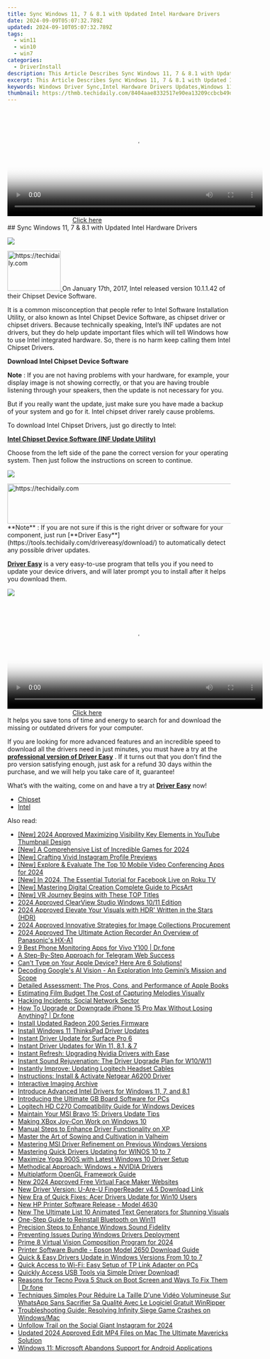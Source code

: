 ```yaml
---
title: Sync Windows 11, 7 & 8.1 with Updated Intel Hardware Drivers
date: 2024-09-09T05:07:32.789Z
updated: 2024-09-10T05:07:32.789Z
tags:
  - win11
  - win10
  - win7
categories:
  - DriverInstall
description: This Article Describes Sync Windows 11, 7 & 8.1 with Updated Intel Hardware Drivers
excerpt: This Article Describes Sync Windows 11, 7 & 8.1 with Updated Intel Hardware Drivers
keywords: Windows Driver Sync,Intel Hardware Drivers Updates,Windows 11 Driver Compatibility,Windows 7 Hardware Sync,Windows 8.1 Driver Update,Sync Intel Drivers Windows OS,Compatibility Sync Hardware Updates
thumbnail: https://thmb.techidaily.com/8404aae8332517e90ea13209ccbcb49d56b9cbe41228f9bbeee698b42d6caf34.jpg
---
```


<!-- affiliate ads begin -->
<span id="1938141">
					<video width="576" height="240" style="cursor:pointer"
           poster="//a.impactradius-go.com/display-clicktoplayimage/1938141.png"
           onclick="if(!this.playClicked){this.play();this.setAttribute('controls',true);this.playClicked=true;}">
	   <source src="//a.impactradius-go.com/display-ad/22993-1938141">
	   <img src="//a.impactradius-go.com/display-clicktoplayimage/1938141.png" style="border: none; height: 100%; width: 100%; object-fit: contain">
	</video>
	<div style="width:360px;text-align:center"><a href="javascript:window.open(decodeURIComponent('https%3A%2F%2Fhomestyler.sjv.io%2Fc%2F5597632%2F1938141%2F22993'), '_blank');void(0);">Click here</a></div>
</span>
<img height="0" width="0" src="https://imp.pxf.io/i/5597632/1938141/22993" style="position:absolute;visibility:hidden;" border="0" />
<!-- affiliate ads end -->
## Sync Windows 11, 7 & 8.1 with Updated Intel Hardware Drivers

![](https://images.drivereasy.com/wp-content/uploads/2018/07/img_5b4db24096c45.jpg)

<!-- affiliate ads begin -->
<a href="https://bluettiit.sjv.io/c/5597632/2114263/17093" target="_top" id="2114263">
  <img src="//a.impactradius-go.com/display-ad/17093-2114263" border="0" alt="https://techidaily.com" width="120" height="90"/>
</a>
<img height="0" width="0" src="https://bluettiit.sjv.io/i/5597632/2114263/17093" style="position:absolute;visibility:hidden;" border="0" />
<!-- affiliate ads end -->
 On January 17th, 2017, Intel released version 10.1.1.42 of their Chipset Device Software.

 It is a common misconception that people refer to Intel Software Installation Utility, or also known as Intel Chipset Device Software, as chipset driver or chipset drivers. Because technically speaking, Intel’s INF updates are not drivers, but they do help update important files which will tell Windows how to use Intel integrated hardware. So, there is no harm keep calling them Intel Chipset Drivers.

**Download Intel Chipset Device Software**

**Note** : If you are not having problems with your hardware, for example, your display image is not showing correctly, or that you are having trouble listening through your speakers, then the update is not necessary for you.

 But if you really want the update, just make sure you have made a backup of your system and go for it. Intel chipset driver rarely cause problems.

To download Intel Chipset Drivers, just go directly to Intel:

[**Intel Chipset Device Software (INF Update Utility)**](https://downloadcenter.intel.com/product/1145/Intel-Chipset-Software-Installation-Utility)

 Choose from the left side of the pane the correct version for your operating system. Then just follow the instructions on screen to continue.

![](https://images.drivereasy.com/wp-content/uploads/2019/11/image-26.png)

<!-- affiliate ads begin -->
<a href="https://ephamedtechinc.pxf.io/c/5597632/2137219/26400" target="_top" id="2137219">
  <img src="//a.impactradius-go.com/display-ad/26400-2137219" border="0" alt="https://techidaily.com" width="728" height="90"/>
</a>
<img height="0" width="0" src="https://ephamedtechinc.pxf.io/i/5597632/2137219/26400" style="position:absolute;visibility:hidden;" border="0" />
<!-- affiliate ads end -->
**Note** : If you are not sure if this is the right driver or software for your component, just run [**Driver Easy**](https://tools.techidaily.com/drivereasy/download/) to automatically detect any possible driver updates.

[**Driver Easy**](https://tools.techidaily.com/drivereasy/download/) is a very easy-to-use program that tells you if you need to update your device drivers, and will later prompt you to install after it helps you download them.

![](https://images.drivereasy.com/wp-content/uploads/2017/04/img_58ee03ea3425c.jpg)

<!-- affiliate ads begin -->
<span id="1982459">
					<video width="576" height="240" style="cursor:pointer"
           poster="//a.impactradius-go.com/display-clicktoplayimage/1982459.png"
           onclick="if(!this.playClicked){this.play();this.setAttribute('controls',true);this.playClicked=true;}">
	   <source src="//a.impactradius-go.com/display-ad/22993-1982459">
	   <img src="//a.impactradius-go.com/display-clicktoplayimage/1982459.png" style="border: none; height: 100%; width: 100%; object-fit: contain">
	</video>
	<div style="width:360px;text-align:center"><a href="javascript:window.open(decodeURIComponent('https%3A%2F%2Fhomestyler.sjv.io%2Fc%2F5597632%2F1982459%2F22993'), '_blank');void(0);">Click here</a></div>
</span>
<img height="0" width="0" src="https://imp.pxf.io/i/5597632/1982459/22993" style="position:absolute;visibility:hidden;" border="0" />
<!-- affiliate ads end -->
 It helps you save tons of time and energy to search for and download the missing or outdated drivers for your computer.

 If you are looking for more advanced features and an incredible speed to download all the drivers need in just minutes, you must have a try at the [**professional version of Driver Easy**](https://tools.techidaily.com/drivereasy/download/) . If it turns out that you don’t find the pro version satisfying enough, just ask for a refund 30 days within the purchase, and we will help you take care of it, guarantee!

 What’s with the waiting, come on and have a try at [**Driver Easy**](https://tools.techidaily.com/drivereasy/download/) now!

* [Chipset](https://store.drivereasy.com/order/cart.php?PRODS=4731822&QTY=1&AFFILIATE=108875)
* [Intel](https://tools.techidaily.com/drivereasy/download/)

<ins class="adsbygoogle"
     style="display:block"
     data-ad-format="autorelaxed"
     data-ad-client="ca-pub-7571918770474297"
     data-ad-slot="1223367746"></ins>



<ins class="adsbygoogle"
     style="display:block"
     data-ad-client="ca-pub-7571918770474297"
     data-ad-slot="8358498916"
     data-ad-format="auto"
     data-full-width-responsive="true"></ins>





<span class="atpl-alsoreadstyle">Also read:</span>
<div><ul>
<li><a href="https://youtube-docs.techidaily.com/024-approved-maximizing-visibility-key-elements-in-youtube-thumbnail-design/"><u>[New] 2024 Approved Maximizing Visibility Key Elements in YouTube Thumbnail Design</u></a></li>
<li><a href="https://on-screen-recording.techidaily.com/new-a-comprehensive-list-of-incredible-games-for-2024/"><u>[New] A Comprehensive List of Incredible Games for 2024</u></a></li>
<li><a href="https://instagram-video-files.techidaily.com/new-crafting-vivid-instagram-profile-previews/"><u>[New] Crafting Vivid Instagram Profile Previews</u></a></li>
<li><a href="https://remote-screen-capture.techidaily.com/new-explore-and-evaluate-the-top-10-mobile-video-conferencing-apps-for-2024/"><u>[New] Explore & Evaluate The Top 10 Mobile Video Conferencing Apps for 2024</u></a></li>
<li><a href="https://facebook-video-recording.techidaily.com/new-in-2024-the-essential-tutorial-for-facebook-live-on-roku-tv/"><u>[New] In 2024, The Essential Tutorial for Facebook Live on Roku TV</u></a></li>
<li><a href="https://extra-support.techidaily.com/new-mastering-digital-creation-complete-guide-to-picsart/"><u>[New] Mastering Digital Creation Complete Guide to PicsArt</u></a></li>
<li><a href="https://facebook-video-footage.techidaily.com/new-vr-journey-begins-with-these-top-titles/"><u>[New] VR Journey Begins with These TOP Titles</u></a></li>
<li><a href="https://on-screen-recording.techidaily.com/2024-approved-clearview-studio-windows-1011-edition/"><u>2024 Approved ClearView Studio Windows 10/11 Edition</u></a></li>
<li><a href="https://article-posts.techidaily.com/2024-approved-elevate-your-visuals-with-hdr-written-in-the-stars-hdr/"><u>2024 Approved Elevate Your Visuals with HDR' Written in the Stars (HDR)</u></a></li>
<li><a href="https://some-techniques.techidaily.com/2024-approved-innovative-strategies-for-image-collections-procurement/"><u>2024 Approved Innovative Strategies for Image Collections Procurement</u></a></li>
<li><a href="https://fox-cloud.techidaily.com/2024-approved-the-ultimate-action-recorder-an-overview-of-panasonics-hx-a1/"><u>2024 Approved The Ultimate Action Recorder An Overview of Panasonic's HX-A1</u></a></li>
<li><a href="https://android-location-track.techidaily.com/9-best-phone-monitoring-apps-for-vivo-y100-drfone-by-drfone-virtual-android/"><u>9 Best Phone Monitoring Apps for Vivo Y100 | Dr.fone</u></a></li>
<li><a href="https://extra-lessons.techidaily.com/a-step-by-step-approach-for-telegram-web-success/"><u>A Step-By-Step Approach for Telegram Web Success</u></a></li>
<li><a href="https://driver-install.techidaily.com/1721467818708-cant-type-on-your-apple-device-here-are-6-solutions/"><u>Can't Type on Your Apple Device? Here Are 6 Solutions!</u></a></li>
<li><a href="https://tech-hub.techidaily.com/decoding-googles-ai-vision-an-exploration-into-geminis-mission-and-scope/"><u>Decoding Google's AI Vision - An Exploration Into Gemini’s Mission and Scope</u></a></li>
<li><a href="https://buynow-help.techidaily.com/detailed-assessment-the-pros-cons-and-performance-of-apple-books/"><u>Detailed Assessment: The Pros, Cons, and Performance of Apple Books</u></a></li>
<li><a href="https://extra-information.techidaily.com/estimating-film-budget-the-cost-of-capturing-melodies-visually/"><u>Estimating Film Budget The Cost of Capturing Melodies Visually</u></a></li>
<li><a href="https://facebook.techidaily.com/hacking-incidents-social-network-sector/"><u>Hacking Incidents: Social Network Sector</u></a></li>
<li><a href="https://review-topics.techidaily.com/how-to-upgrade-or-downgrade-iphone-15-pro-max-without-losing-anything-drfone-by-drfone-ios-system-repair-ios-system-repair/"><u>How To Upgrade or Downgrade iPhone 15 Pro Max Without Losing Anything? | Dr.fone</u></a></li>
<li><a href="https://driver-install.techidaily.com/install-updated-radeon-200-series-firmware/"><u>Install Updated Radeon 200 Series Firmware</u></a></li>
<li><a href="https://driver-install.techidaily.com/install-windows-11-thinkspad-driver-updates/"><u>Install Windows 11 ThinksPad Driver Updates</u></a></li>
<li><a href="https://driver-install.techidaily.com/instant-driver-update-for-surface-pro-6/"><u>Instant Driver Update for Surface Pro 6</u></a></li>
<li><a href="https://driver-install.techidaily.com/instant-driver-updates-for-win-11-81-and-7/"><u>Instant Driver Updates for Win 11, 8.1, & 7</u></a></li>
<li><a href="https://driver-install.techidaily.com/instant-refresh-upgrading-nvidia-drivers-with-ease/"><u>Instant Refresh: Upgrading Nvidia Drivers with Ease</u></a></li>
<li><a href="https://driver-install.techidaily.com/instant-sound-rejuvenation-the-driver-upgrade-plan-for-w10w11/"><u>Instant Sound Rejuvenation: The Driver Upgrade Plan for W10/W11</u></a></li>
<li><a href="https://driver-install.techidaily.com/instantly-improve-updating-logitech-headset-cables/"><u>Instantly Improve: Updating Logitech Headset Cables</u></a></li>
<li><a href="https://driver-install.techidaily.com/instructions-install-and-activate-netgear-a6200-driver/"><u>Instructions: Install & Activate Netgear A6200 Driver</u></a></li>
<li><a href="https://facebook-video-content.techidaily.com/interactive-imaging-archive/"><u>Interactive Imaging Archive</u></a></li>
<li><a href="https://driver-install.techidaily.com/introduce-advanced-intel-drivers-for-windows-11-7-and-81/"><u>Introduce Advanced Intel Drivers for Windows 11, 7, and 8.1</u></a></li>
<li><a href="https://driver-install.techidaily.com/introducing-the-ultimate-gb-board-software-for-pcs/"><u>Introducing the Ultimate GB Board Software for PCs</u></a></li>
<li><a href="https://driver-install.techidaily.com/logitech-hd-c270-compatibility-guide-for-windows-devices/"><u>Logitech HD C270 Compatibility Guide for Windows Devices</u></a></li>
<li><a href="https://driver-install.techidaily.com/maintain-your-msi-bravo-15-drivers-update-tips/"><u>Maintain Your MSI Bravo 15: Drivers Update Tips</u></a></li>
<li><a href="https://driver-install.techidaily.com/making-xbox-joy-con-work-on-windows-10/"><u>Making XBox Joy-Con Work on Windows 10</u></a></li>
<li><a href="https://driver-install.techidaily.com/manual-steps-to-enhance-driver-functionality-on-xp/"><u>Manual Steps to Enhance Driver Functionality on XP</u></a></li>
<li><a href="https://screen-sharing-recording.techidaily.com/master-the-art-of-sowing-and-cultivation-in-valheim/"><u>Master the Art of Sowing and Cultivation in Valheim</u></a></li>
<li><a href="https://driver-install.techidaily.com/mastering-msi-driver-refinement-on-previous-windows-versions/"><u>Mastering MSI Driver Refinement on Previous Windows Versions</u></a></li>
<li><a href="https://driver-install.techidaily.com/mastering-quick-drivers-updating-for-winos-10-to-7/"><u>Mastering Quick Drivers Updating for WINOS 10 to 7</u></a></li>
<li><a href="https://driver-install.techidaily.com/maximize-yoga-900s-with-latest-windows-10-driver-setup/"><u>Maximize Yoga 900S with Latest Windows 10 Driver Setup</u></a></li>
<li><a href="https://driver-install.techidaily.com/methodical-approach-windows-plus-nvidia-drivers/"><u>Methodical Approach: Windows + NVIDIA Drivers</u></a></li>
<li><a href="https://driver-install.techidaily.com/multiplatform-opengl-framework-guide/"><u>Multiplatform OpenGL Framework Guide</u></a></li>
<li><a href="https://smart-video-editing.techidaily.com/new-2024-approved-free-virtual-face-maker-websites/"><u>New 2024 Approved Free Virtual Face Maker Websites</u></a></li>
<li><a href="https://driver-install.techidaily.com/new-driver-version-u-are-u-fingerreader-v45-download-link/"><u>New Driver Version: U-Are-U FingerReader v4.5 Download Link</u></a></li>
<li><a href="https://driver-install.techidaily.com/new-era-of-quick-fixes-acer-drivers-update-for-win10-users/"><u>New Era of Quick Fixes: Acer Drivers Update for Win10 Users</u></a></li>
<li><a href="https://driver-install.techidaily.com/new-hp-printer-software-release-model-4630/"><u>New HP Printer Software Release - Model 4630</u></a></li>
<li><a href="https://video-ai-editor.techidaily.com/new-the-ultimate-list-10-animated-text-generators-for-stunning-visuals/"><u>New The Ultimate List 10 Animated Text Generators for Stunning Visuals</u></a></li>
<li><a href="https://driver-install.techidaily.com/one-step-guide-to-reinstall-bluetooth-on-win11/"><u>One-Step Guide to Reinstall Bluetooth on Win11</u></a></li>
<li><a href="https://driver-install.techidaily.com/precision-steps-to-enhance-windows-sound-fidelity/"><u>Precision Steps to Enhance Windows Sound Fidelity</u></a></li>
<li><a href="https://driver-install.techidaily.com/preventing-issues-during-windows-drivers-deployment/"><u>Preventing Issues During Windows Drivers Deployment</u></a></li>
<li><a href="https://extra-support.techidaily.com/prime-8-virtual-vision-composition-program-for-2024/"><u>Prime 8 Virtual Vision Composition Program for 2024</u></a></li>
<li><a href="https://driver-install.techidaily.com/printer-software-bundle-epson-model-2650-download-guide/"><u>Printer Software Bundle - Epson Model 2650 Download Guide</u></a></li>
<li><a href="https://driver-install.techidaily.com/quick-and-easy-drivers-update-in-windows-versions-from-10-to-7/"><u>Quick & Easy Drivers Update in Windows Versions From 10 to 7</u></a></li>
<li><a href="https://driver-install.techidaily.com/quick-access-to-wi-fi-easy-setup-of-tp-link-adapter-on-pcs/"><u>Quick Access to Wi-Fi: Easy Setup of TP Link Adapter on PCs</u></a></li>
<li><a href="https://driver-install.techidaily.com/quickly-access-usb-tools-via-simple-driver-download/"><u>Quickly Access USB Tools via Simple Driver Download!</u></a></li>
<li><a href="https://howto.techidaily.com/reasons-for-tecno-pova-5-stuck-on-boot-screen-and-ways-to-fix-them-drfone-by-drfone-fix-android-problems-fix-android-problems/"><u>Reasons for Tecno Pova 5 Stuck on Boot Screen and Ways To Fix Them | Dr.fone</u></a></li>
<li><a href="https://vp-tips.techidaily.com/techniques-simples-pour-reduire-la-taille-dune-video-volumineuse-sur-whatsapp-sans-sacrifier-sa-qualite-avec-le-logiciel-gratuit-winripper/"><u>Techniques Simples Pour Réduire La Taille D'une Vidéo Volumineuse Sur WhatsApp Sans Sacrifier Sa Qualité Avec Le Logiciel Gratuit WinRipper</u></a></li>
<li><a href="https://win-blog.techidaily.com/troubleshooting-guide-resolving-infinity-siege-game-crashes-on-windowsmac/"><u>Troubleshooting Guide: Resolving Infinity Siege Game Crashes on Windows/Mac</u></a></li>
<li><a href="https://instagram-clips.techidaily.com/unfollow-trail-on-the-social-giant-instagram-for-2024/"><u>Unfollow Trail on the Social Giant Instagram for 2024</u></a></li>
<li><a href="https://ai-video-tools.techidaily.com/updated-2024-approved-edit-mp4-files-on-mac-the-ultimate-mavericks-solution/"><u>Updated 2024 Approved Edit MP4 Files on Mac The Ultimate Mavericks Solution</u></a></li>
<li><a href="https://technical-tips.techidaily.com/windows-11-microsoft-abandons-support-for-android-applications/"><u>Windows 11: Microsoft Abandons Support for Android Applications</u></a></li>
</ul></div>
